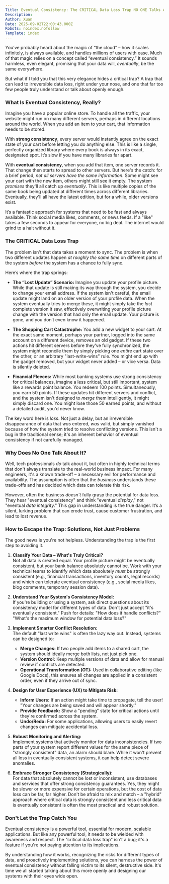 ```yaml
---
Title: Eventual Consistency: The CRITICAL Data Loss Trap NO ONE Talks About!
Description: 
Author: Xuan
Date: 2025-09-02T22:00:43.000Z
Robots: noindex,nofollow
Template: index
---
```

<p>You’ve probably heard about the magic of “the cloud” – how it scales infinitely, is always available, and handles millions of users with ease. Much of that magic relies on a concept called “eventual consistency.” It sounds harmless, even elegant, promising that your data will, <em>eventually</em>, be the same everywhere.</p>

<p>But what if I told you that this very elegance hides a critical trap? A trap that can lead to irreversible data loss, right under your nose, and one that far too few people truly understand or talk about openly enough.</p>

<h3>
  
  
  What Is Eventual Consistency, Really?
</h3>

<p>Imagine you have a popular online store. To handle all the traffic, your website might run on many different servers, perhaps in different locations around the world. When you add an item to your cart, that information needs to be stored.</p>

<p>With <strong>strong consistency</strong>, every server would instantly agree on the exact state of your cart before letting you do anything else. This is like a single, perfectly organized library where every book is always in its exact, designated spot. It’s slow if you have many libraries far apart.</p>

<p>With <strong>eventual consistency</strong>, when you add that item, one server records it. That change then starts to spread to other servers. But here's the catch: for a brief period, <em>not all servers have the same information</em>. Some might see your cart with the new item, others might still see it empty. The system <em>promises</em> they'll all catch up <em>eventually</em>. This is like multiple copies of the same book being updated at different times across different libraries. Eventually, they'll all have the latest edition, but for a while, older versions exist.</p>

<p>It’s a fantastic approach for systems that need to be fast and always available. Think social media likes, comments, or news feeds. If a "like" takes a few seconds to appear for everyone, no big deal. The internet would grind to a halt without it.</p>

<h3>
  
  
  The CRITICAL Data Loss Trap
</h3>

<p>The problem isn't that data takes a moment to sync. The problem is when two different updates happen <em>at roughly the same time</em> on different parts of the system <em>before</em> the system has a chance to fully sync.</p>

<p>Here’s where the trap springs:</p>

<ul>
<li><p><strong>The “Lost Update” Scenario:</strong> Imagine you update your profile picture. While that update is still making its way through the system, you decide to change your email address. If the system isn't careful, the email update might land on an older version of your profile data. When the system eventually tries to merge these, it might simply take the <em>last</em> complete version it saw, effectively overwriting your profile picture change with the version that had only the email update. Your picture is gone, and you don’t even know it happened.</p></li>
<li><p><strong>The Shopping Cart Catastrophe:</strong> You add a new widget to your cart. At the exact same moment, perhaps your partner, logged into the same account on a different device, removes an old gadget. If these two actions hit different servers before they've fully synchronized, the system might reconcile them by simply picking one <em>entire</em> cart state over the other, or an arbitrary "last-write-wins" rule. You might end up with the gadget removed, but your widget never added – or vice versa. Data is silently deleted.</p></li>
<li><p><strong>Financial Fleeces:</strong> While most banking systems use strong consistency for critical balances, imagine a less critical, but still important, system like a rewards point balance. You redeem 100 points. Simultaneously, you earn 50 points. If these updates hit different servers and conflict, and the system isn't designed to <em>merge</em> them intelligently, it might simply discard one. You might lose those 50 earned points, and without a detailed audit, you'd never know.</p></li>
</ul>

<p>The key word here is <em>loss</em>. Not just a delay, but an irreversible disappearance of data that <em>was</em> entered, <em>was</em> valid, but simply vanished because of how the system tried to resolve conflicting versions. This isn't a bug in the traditional sense; it's an inherent behavior of eventual consistency if not carefully managed.</p>

<h3>
  
  
  Why Does No One Talk About It?
</h3>

<p>Well, tech professionals <em>do</em> talk about it, but often in highly technical terms that don't always translate to the real-world business impact. For many engineers, it's a known trade-off – a necessary evil for performance and availability. The assumption is often that the <em>business</em> understands these trade-offs and has decided which data can tolerate this risk.</p>

<p>However, often the business <em>doesn't</em> fully grasp the potential for data loss. They hear "eventual consistency" and think "eventual <em>display</em>," not "eventual <em>data integrity</em>." This gap in understanding is the true danger. It’s a silent, lurking problem that can erode trust, cause customer frustration, and lead to lost revenue.</p>

<h3>
  
  
  How to Escape the Trap: Solutions, Not Just Problems
</h3>

<p>The good news is you're not helpless. Understanding the trap is the first step to avoiding it.</p>

<ol>
<li><p><strong>Classify Your Data – What's Truly Critical?</strong><br>
Not all data is created equal. Your profile picture might be eventually consistent, but your bank balance absolutely cannot be. Work with your technical teams to identify which data absolutely <em>must</em> be strongly consistent (e.g., financial transactions, inventory counts, legal records) and which can tolerate eventual consistency (e.g., social media likes, blog comments, temporary session data).</p></li>
<li><p><strong>Understand Your System's Consistency Model:</strong><br>
If you're building or using a system, ask direct questions about its consistency model for different types of data. Don't just accept "it's eventually consistent." Push for details: "How does it handle conflicts?" "What's the maximum window for potential data loss?"</p></li>
<li>
<p><strong>Implement Smarter Conflict Resolution:</strong><br>
The default "last write wins" is often the lazy way out. Instead, systems can be designed to:</p>

<ul>
<li>  <strong>Merge Changes:</strong> If two people add items to a shared cart, the system should ideally merge both lists, not just pick one.</li>
<li>  <strong>Version Control:</strong> Keep multiple versions of data and allow for manual review if conflicts are detected.</li>
<li>  <strong>Operational Transformation (OT):</strong> Used in collaborative editing (like Google Docs), this ensures all changes are applied in a consistent order, even if they arrive out of sync.</li>
</ul>
</li>
<li>
<p><strong>Design for User Experience (UX) to Mitigate Risk:</strong></p>

<ul>
<li>  <strong>Inform Users:</strong> If an action might take time to propagate, tell the user! "Your changes are being saved and will appear shortly."</li>
<li>  <strong>Provide Feedback:</strong> Show a "pending" state for critical actions until they're confirmed across the system.</li>
<li>  <strong>Undo/Redo:</strong> For some applications, allowing users to easily revert changes can mitigate accidental loss.</li>
</ul>
</li>
<li><p><strong>Robust Monitoring and Alerting:</strong><br>
Implement systems that actively monitor for data inconsistencies. If two parts of your system report different values for the same piece of "strongly consistent" data, an alarm should blare. While it won't prevent all loss in eventually consistent systems, it can help detect severe anomalies.</p></li>
<li><p><strong>Embrace Stronger Consistency (Strategically):</strong><br>
For data that absolutely cannot be lost or inconsistent, use databases and services that offer strong consistency guarantees. Yes, they might be slower or more expensive for certain operations, but the cost of data loss can be far, far higher. Don't be afraid to mix and match – a "hybrid" approach where critical data is strongly consistent and less critical data is eventually consistent is often the most practical and robust solution.</p></li>
</ol>

<h3>
  
  
  Don't Let the Trap Catch You
</h3>

<p>Eventual consistency is a powerful tool, essential for modern, scalable applications. But like any powerful tool, it needs to be wielded with awareness and respect. The "critical data loss trap" isn't a bug; it's a feature if you're not paying attention to its implications.</p>

<p>By understanding how it works, recognizing the risks for different types of data, and proactively implementing solutions, you can harness the power of eventual consistency without falling victim to its silent, destructive side. It's time we all started talking about this more openly and designing our systems with their eyes wide open.</p>

